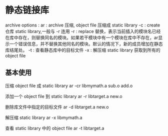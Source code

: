 # 静态链接库

archive options :
ar : archive 压缩, object file 压缩成 static library
-c : create 仓库 static library,一般与 -r 连用
-r : replace 替换，表示当前插入的模块名已经在库中存在，则替换同名的模块。如果若干模块中有一个模块在库中不存在，ar显示一个错误信息，并不替换其他同名的模块。默认的情况下，新的成员增加在静态库结尾处。
-t : 查看静态库中的目标文件
-x : 解压缩 static library 获取到所有的 object file


## 基本使用
压缩 object file 成 static library
ar -cr libmymath.a sub.o add.o

添加一个 object file 到 static library
ar -r libtarget.a new.o

删除库文件中指定的目标文件
ar -d libtarget.a new.o

解压缩 static library
ar -x libmymath.a 

查看 static library 中的 object file
ar -t libtarget.a
